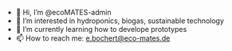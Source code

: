 - 👋 Hi, I’m @ecoMATES-admin
- 👀 I’m interested in hydroponics, biogas, sustainable technology
- 🌱 I’m currently learning how to develope prototypes
- 📫 How to reach me: e.bochert@eco-mates.de

<!---
ecoMATES-admin/ecoMATES-admin is a ✨ special ✨ repository because its `README.md` (this file) appears on your GitHub profile.
You can click the Preview link to take a look at your changes.
--->

